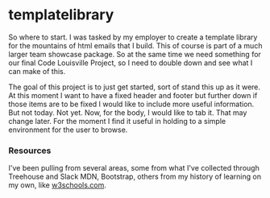 # templatelibrary

<p>So where to start.  I was tasked by my employer to create a template library for the mountains of html emails that I build.  This of course is part of a much larger team showcase package. So at the same time we need something for our final Code Louisville Project, so I need to double down and see what I can make of this.</p>

<p>The goal of this project is to just get started, sort of stand this up as it were. At this moment I want to have a fixed header and footer but further down if those items are to be fixed I would like to include more useful information. But not today.  Not yet.  Now, for the body, I would like to tab it.  That may change later. For the moment I find it useful in holding to a simple environment for the user to browse.</p>

<h3>Resources</h3>

<p>I've been pulling from several areas, some from what I've collected through Treehouse and Slack MDN, Bootstrap, others from my history of learning on my own, like <a href="https://www.w3schools.com/w3schools">w3schools.com</a>.</p>
